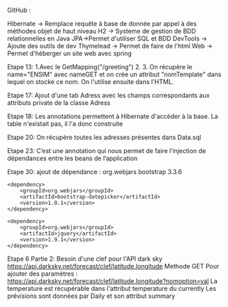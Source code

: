 GitHub : 


Hibernate -> Remplace requête à base de donnée par appel à des méthodes objet de haut niveau
H2 -> Systeme de gestion de BDD relationnelles en Java
JPA->Permet d'utiliser SQL et BDD
DevTools -> Ajoute des outils de dev
Thymelead -> Permet de faire de l'html
Web -> Permet d'héberger un site web avec spring

Etape 13:
	1.Avec le GetMapping("/greeting")
	2.
	3. On récupère le name="ENSIM" avec nameGET et on crée un attribut "nomTemplate" dans lequel on stocke ce nom. On l'utilise ensuite dans l'HTML.
	
Etape 17:
	Ajout d'une tab Adress avec les champs correspondants aux attributs private de la classe Adress
	
Etape 18:
	Les annotations permettent à Hibernate d'accèder à la base. La table n'existait pas, il l'a donc construite
	
Etape 20:
	On récupère toutes les adresses présentes dans Data.sql

Etape 23:
	C’est une annotation qui nous permet de faire l’injection de dépendances entre les beans de l’application
	
Etape 30:
	ajout de dépendance :
 	<dependency>
	    <groupId>org.webjars</groupId>
	   	<artifactId>bootstrap</artifactId>
		<version>3.3.6</version>
	</dependency>

	<dependency>
	    <groupId>org.webjars</groupId>
	    <artifactId>bootstrap-datepicker</artifactId>
	    <version>1.0.1</version>
	</dependency>

	<dependency>
	    <groupId>org.webjars</groupId>
	    <artifactId>jquery</artifactId>
	    <version>1.9.1</version>
	</dependency>
	
Etape 6 Partie 2:
	Besoin d'une clef pour l'API dark sky
	https://api.darksky.net/forecast/clef/latitude,longitude
	Methode GET
	Pour ajouter des paramètres : https://api.darksky.net/forecast/clef/latitude,longitude?nomoption=val
	La temperature est récupérable dans l'attribut temperature du currently
	Les prévisions sont données par Daily et son attribut summary
	
	
	
	
	